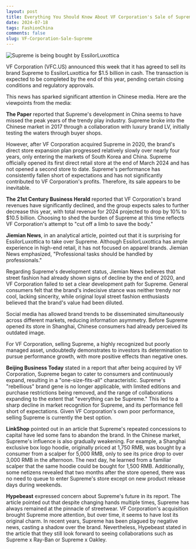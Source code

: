 ```yaml
---
layout: post
title: Everything You Should Know About VF Corporation's Sale of Supreme, Insights from Chinese Media
date: 2024-07-18
tags: FashionChina
comments: false
slug: VF-Corporation-Sale-Supreme
---
```


![Supreme is being bought by EssilorLuxottica](https://img.gugu.ovh/i/2024/07/18/130150.webp)


VF Corporation (VFC.US) announced this week that it has agreed to sell its brand Supreme to EssilorLuxottica for $1.5 billion in cash. The transaction is expected to be completed by the end of this year, pending certain closing conditions and regulatory approvals.

This news has sparked significant attention in Chinese media. Here are the viewpoints from the media:

**The Paper** reported that Supreme's development in China seems to have missed the peak years of the trendy play industry. Supreme broke into the Chinese market in 2017 through a collaboration with luxury brand LV, initially testing the waters through buyer shops. 

However, after VF Corporation acquired Supreme in 2020, the brand's direct store expansion plan progressed relatively slowly over nearly four years, only entering the markets of South Korea and China. Supreme officially opened its first direct retail store at the end of March 2024 and has not opened a second store to date. Supreme's performance has consistently fallen short of expectations and has not significantly contributed to VF Corporation's profits. Therefore, its sale appears to be inevitable.

**The 21st Century Business Herald** reported that VF Corporation's brand revenues have significantly declined, and the group expects sales to further decrease this year, with total revenue for 2024 projected to drop by 10% to $10.5 billion. Choosing to shed the burden of Supreme at this time reflects VF Corporation's attempt to "cut off a limb to save the body."

**Jiemian News**, in an analytical article, pointed out that it is surprising for EssilorLuxottica to take over Supreme. Although EssilorLuxottica has ample experience in high-end retail, it has not focused on apparel brands. Jiemian News emphasized, "Professional tasks should be handled by professionals."

Regarding Supreme's development status, Jiemian News believes that street fashion had already shown signs of decline by the end of 2020, and VF Corporation failed to set a clear development path for Supreme. General consumers felt that the brand's indecisive stance was neither trendy nor cool, lacking sincerity, while original loyal street fashion enthusiasts believed that the brand's value had been diluted.

Social media has allowed brand trends to be disseminated simultaneously across different markets, reducing information asymmetry. Before Supreme opened its store in Shanghai, Chinese consumers had already perceived its outdated image.

For VF Corporation, selling Supreme, a highly recognized but poorly managed asset, undoubtedly demonstrates to investors its determination to pursue performance growth, with more positive effects than negative ones.

**Beijing Business Today** stated in a report that after being acquired by VF Corporation, Supreme began to cater to consumers and continuously expand, resulting in a "one-size-fits-all" characteristic. Supreme's "rebellious" brand gene is no longer applicable, with limited editions and purchase restrictions being removed, and the range of collaborations expanding to the extent that "everything can be Supreme." This led to a sharp decline in market recognition for Supreme, and its performance fell short of expectations. Given VF Corporation's own poor performance, selling Supreme is currently the best option.

**LinkShop** pointed out in an article that Supreme's repeated concessions to capital have led some fans to abandon the brand. In the Chinese market, Supreme's influence is also gradually weakening. For example, a Shanghai exclusive box logo hoodie, originally priced at 1,750 RMB, was bought by a consumer from a scalper for 5,000 RMB, only to see its price drop to over 3,000 RMB in the afternoon. The next day, he learned from a familiar scalper that the same hoodie could be bought for 1,500 RMB. Additionally, some netizens revealed that two months after the store opened, there was no need to queue to enter Supreme's store except on new product release days during weekends.

**Hypebeast** expressed concern about Supreme's future in its report. The article pointed out that despite changing hands multiple times, Supreme has always remained at the pinnacle of streetwear. VF Corporation's acquisition brought Supreme more attention, but over time, it seems to have lost its original charm. In recent years, Supreme has been plagued by negative news, casting a shadow over the brand. Nevertheless, Hypebeast stated in the article that they still look forward to seeing collaborations such as Supreme x Ray-Ban or Supreme x Oakley.